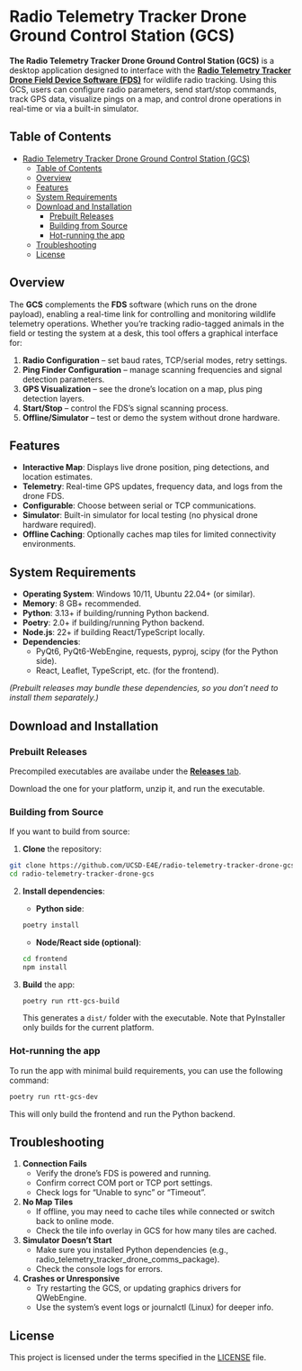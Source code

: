 # Radio Telemetry Tracker Drone Ground Control Station (GCS)

**The Radio Telemetry Tracker Drone Ground Control Station (GCS)** is a desktop application designed to interface with the [**Radio Telemetry Tracker Drone Field Device Software (FDS)**](https://github.com/UCSD-E4E/radio-telemetry-tracker-drone-fds) for wildlife radio tracking. Using this GCS, users can configure radio parameters, send start/stop commands, track GPS data, visualize pings on a map, and control drone operations in real-time or via a built-in simulator.

## Table of Contents
- [Radio Telemetry Tracker Drone Ground Control Station (GCS)](#radio-telemetry-tracker-drone-ground-control-station-gcs)
  - [Table of Contents](#table-of-contents)
  - [Overview](#overview)
  - [Features](#features)
  - [System Requirements](#system-requirements)
  - [Download and Installation](#download-and-installation)
    - [Prebuilt Releases](#prebuilt-releases)
    - [Building from Source](#building-from-source)
    - [Hot-running the app](#hot-running-the-app)
  - [Troubleshooting](#troubleshooting)
  - [License](#license)

## Overview

The **GCS** complements the **FDS** software (which runs on the drone payload), enabling a real-time link for controlling and monitoring wildlife telemetry operations. Whether you’re tracking radio-tagged animals in the field or testing the system at a desk, this tool offers a graphical interface for:

1. **Radio Configuration** – set baud rates, TCP/serial modes, retry settings.
2. **Ping Finder Configuration** – manage scanning frequencies and signal detection parameters.
3. **GPS Visualization** – see the drone’s location on a map, plus ping detection layers.
4. **Start/Stop** – control the FDS’s signal scanning process.
5. **Offline/Simulator** – test or demo the system without drone hardware.

## Features

- **Interactive Map**: Displays live drone position, ping detections, and location estimates.
- **Telemetry**: Real-time GPS updates, frequency data, and logs from the drone FDS.
- **Configurable**: Choose between serial or TCP communications.
- **Simulator**: Built-in simulator for local testing (no physical drone hardware required).
- **Offline Caching**: Optionally caches map tiles for limited connectivity environments.

## System Requirements

- **Operating System**: Windows 10/11, Ubuntu 22.04+ (or similar).
- **Memory**: 8 GB+ recommended.
- **Python**: 3.13+ if building/running Python backend.
- **Poetry**: 2.0+ if building/running Python backend.
- **Node.js**: 22+ if building React/TypeScript locally.
- **Dependencies**:
  - PyQt6, PyQt6-WebEngine, requests, pyproj, scipy (for the Python side).
  - React, Leaflet, TypeScript, etc. (for the frontend).

*(Prebuilt releases may bundle these dependencies, so you don’t need to install them separately.)*

## Download and Installation

### Prebuilt Releases

Precompiled executables are availabe under the [**Releases** tab](https://github.com/UCSD-E4E/radio-telemetry-tracker-drone-gcs/releases). 

Download the one for your platform, unzip it, and run the executable.

### Building from Source

If you want to build from source:

1. **Clone** the repository:

```bash
git clone https://github.com/UCSD-E4E/radio-telemetry-tracker-drone-gcs.git
cd radio-telemetry-tracker-drone-gcs
```

2. **Install dependencies**:

   - **Python side**:
    ```bash
    poetry install
    ```

   - **Node/React side (optional)**:
    ```bash
    cd frontend
    npm install
    ```

3. **Build** the app:
    ```bash
    poetry run rtt-gcs-build
    ```
    This generates a `dist/` folder with the executable. Note that PyInstaller only builds for the current platform.

### Hot-running the app

To run the app with minimal build requirements, you can use the following command:

```bash
poetry run rtt-gcs-dev
```

This will only build the frontend and run the Python backend.


## Troubleshooting
1. **Connection Fails**
   - Verify the drone’s FDS is powered and running.
   - Confirm correct COM port or TCP port settings.
   - Check logs for “Unable to sync” or “Timeout”.
2. **No Map Tiles**
   - If offline, you may need to cache tiles while connected or switch back to online mode.
   - Check the tile info overlay in GCS for how many tiles are cached.
3. **Simulator Doesn’t Start**
   - Make sure you installed Python dependencies (e.g., radio_telemetry_tracker_drone_comms_package).
   - Check the console logs for errors.
4. **Crashes or Unresponsive**
   - Try restarting the GCS, or updating graphics drivers for QWebEngine.
   - Use the system’s event logs or journalctl (Linux) for deeper info.

## License
This project is licensed under the terms specified in the [LICENSE](LICENSE) file.
